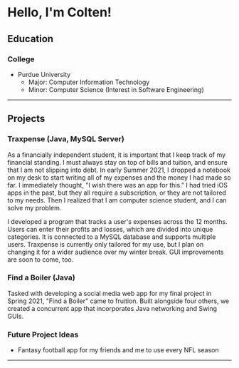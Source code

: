 # Hello, I'm Colten!

## Education

### College
* Purdue University
    * Major: Computer Information Technology
    * Minor: Computer Science (Interest in Software Engineering)

---

## Projects
### Traxpense (Java, MySQL Server)
    
   As a financially independent student, it is important that I keep track of my financial standing. I must always stay on top of bills and tuition, and ensure that I am not slipping into debt. In early Summer 2021, I dropped a notebook on my desk to start writing all of my expenses and the money I had made so far. I immediately thought, "I wish there was an app for this." I had tried iOS apps in the past, but they all require a subscription, or they are not tailored to my needs. Then I realized that I am computer science student, and I can solve my problem.
   
   I developed a program that tracks a user's expenses across the 12 months. Users can enter their profits and losses, which are divided into unique categories. It is connected to a MySQL database and supports multiple users. Traxpense is currently only tailored for my use, but I plan on changing it for a wider audience over my winter break. GUI improvements are soon to come, too.
   

### Find a Boiler (Java)
Tasked with developing a social media web app for my final project in Spring 2021, "Find a Boiler" came to fruition. Built alongside four others, we created a concurrent app that incorporates Java networking and Swing GUIs.

### Future Project Ideas
* Fantasy football app for my friends and me to use every NFL season

---
